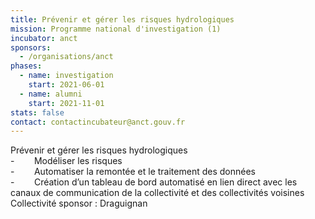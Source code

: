 ```yaml
---
title: Prévenir et gérer les risques hydrologiques
mission: Programme national d'investigation (1)
incubator: anct
sponsors:
  - /organisations/anct
phases:
  - name: investigation
    start: 2021-06-01
  - name: alumni
    start: 2021-11-01
stats: false
contact: contactincubateur@anct.gouv.fr
---
```

Prévenir et gérer les risques hydrologiques  
\-        Modéliser les risques  
\-        Automatiser la remontée et le traitement des données  
\-        Création d’un tableau de bord automatisé en lien direct avec les canaux de communication de la collectivité et des collectivités voisines
Collectivité sponsor : Draguignan

